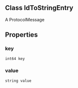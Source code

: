 ## Class IdToStringEntry
A ProtocolMessage
## Properties
### key
`int64 key`
### value
`string value`
